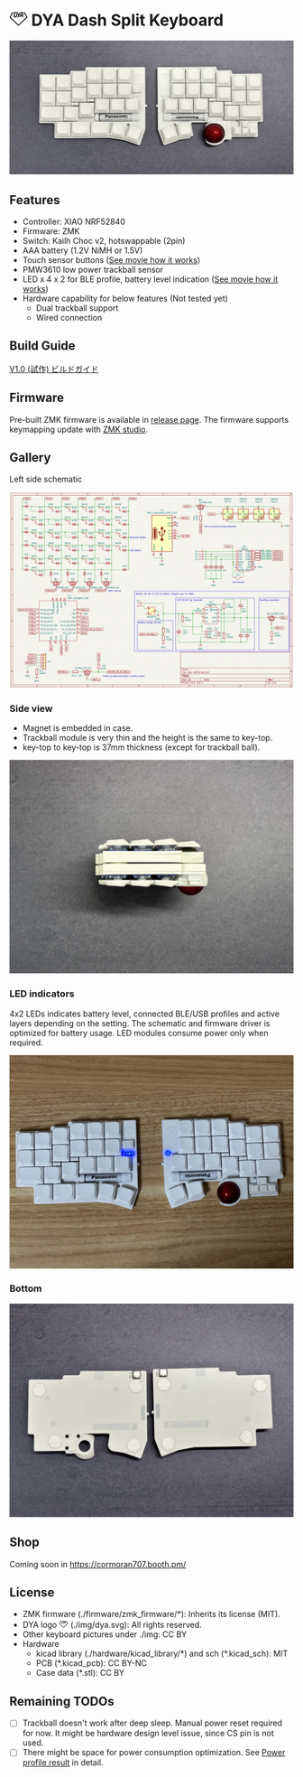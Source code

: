 # <img src="img/dya.svg" width=32> DYA Dash Split Keyboard

![](img/header.jpeg)

## Features

- Controller: XIAO NRF52840
- Firmware: ZMK
- Switch: Kailh Choc v2, hotswappable (2pin)
- AAA battery (1.2V NiMH or 1.5V)
- Touch sensor buttons ([See movie how it works](https://x.com/cormoran707/status/1916127921720463540))
- PMW3610 low power trackball sensor
- LED x 4 x 2 for BLE profile, battery level indication ([See movie how it works](https://youtu.be/y6X2OnoMX-M))
- Hardware capability for below features (Not tested yet)
  - Dual trackball support
  - Wired connection

## Build Guide

[V1.0 (試作) ビルドガイド](./hardware/dya-dash/build-guide/v1/BuildGuide.md)

## Firmware

Pre-built ZMK firmware is available in [release page](https://github.com/cormoran/dya-dash-keyboard/releases).
The firmware supports keymapping update with [ZMK studio](https://zmk.studio/).

## Gallery

Left side schematic

![](img/sch.png)

### Side view

- Magnet is embedded in case.
- Trackball module is very thin and the height is the same to key-top.
- key-top to key-top is 37mm thickness (except for trackball ball).

![](img/side.jpg)

### LED indicators

4x2 LEDs indicates battery level, connected BLE/USB profiles and active layers depending on the setting.
The schematic and firmware driver is optimized for battery usage. LED modules consume power only when required.

![](img/led.jpg)

### Bottom

![](img/back.jpg)

## Shop

Coming soon in https://cormoran707.booth.pm/

## License

- ZMK firmware (./firmware/zmk_firmware/\*): Inherits its license (MIT).
- DYA logo <img src="img/dya.svg" width=16> (./img/dya.svg): All rights reserved.
- Other keyboard pictures under ./img: CC BY
- Hardware
  - kicad library (./hardware/kicad_library/\*) and sch (\*.kicad_sch): MIT
  - PCB (\*.kicad_pcb): CC BY-NC
  - Case data (\*.stl): CC BY

## Remaining TODOs

- [ ] Trackball doesn't work after deep sleep. Manual power reset required for now. It might be hardware design level issue, since CS pin is not used.
- [ ] There might be space for power consumption optimization. See [Power profile result](powerprofile/PowerProfile.md) in detail.
